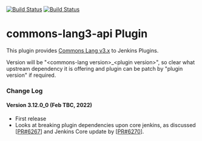 [![Build Status](https://ci.jenkins.io/buildStatus/icon?job=Plugins/commons-lang3-api-plugin/main)](https://ci.jenkins.io/blue/organizations/jenkins/Plugins%2Fcommons-lang3-api-plugin/activity/) [![Build Status](https://travis-ci.org/jenkinsci/commons-lang3-api-plugin.svg?branch=main)](https://travis-ci.org/jenkinsci/commons-lang3-api-plugin)

commons-lang3-api Plugin
===================

This plugin provides [Commons Lang v3.x](https://commons.apache.org/proper/commons-lang/) to Jenkins Plugins.<br>

Version will be "&lt;commons-lang version&gt;_&lt;plugin version&gt;", so clear what upstream dependency it is offering and plugin can be patch by "plugin version" if required.

### Change Log

#### Version 3.12.0_0 (Feb TBC, 2022)
- First release
- Looks at breaking plugin dependencies upon core jenkins, as discussed [[PR#6267](https://github.com/jenkinsci/jenkins/pull/6267#issuecomment-1036644004)] and Jenkins Core update by [[PR#6270](https://github.com/jenkinsci/jenkins/pull/6270)].
